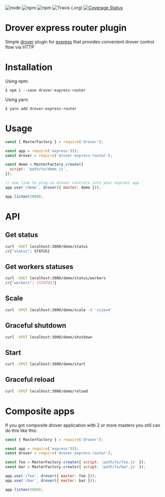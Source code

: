 ![node](https://img.shields.io/node/v/drover-express-router.svg?style=flat-square)
![npm](https://img.shields.io/npm/v/drover-express-router.svg?style=flat-square)
![npm](https://img.shields.io/npm/dt/drover-express-router.svg?style=flat-square)
![Travis (.org)](https://img.shields.io/travis/LCMApps/drover-express-router.svg?style=flat-square)
[![Coverage Status](https://coveralls.io/repos/github/LCMApps/drover-express-router/badge.svg?branch=master)](https://coveralls.io/github/LCMApps/drover-express-router?branch=master)

# Drover express router plugin

Simple [drover](https://github.com/LCMApps/drover) plugin for [express](https://github.com/expressjs/express)
that provides convenient drover control flow via HTTP

# Installation

Using npm:

```shell
$ npm i --save drover-express-router
```

Using yarn:

```shell
$ yarn add drover-express-router
```

# Usage

```javascript
const { MasterFactory } = require('drover');

const app = require('express')();
const drover = require('drover-express-router');

const demo = MasterFactory.create({
  script: 'path/to/demo.js',
});

// one line to plug-in drover controls into your express app
app.use('/demo', drover({ master: demo }));

app.listen(3000);
```

# API

## Get status

```bash
curl -XGET localhost:3000/demo/status
//{"status": STATUS}
```

## Get workers statuses

```bash
curl -XGET localhost:3000/demo/status/workers
//{"workers": [STATUS]}
```

## Scale

```bash
curl -XPUT localhost:3000/demo/scale -d 'size=4'
```

## Graceful shutdown

```bash
curl -XPUT localhost:3000/demo/shutdown
```

## Start

```bash
curl -XPUT localhost:3000/demo/start
```

## Graceful reload

```bash
curl -XPUT localhost:3000/demo/reload
```

# Composite apps

If you got composite drover application with 2 or more masters you still can do this like this:

```javascript
const { MasterFactory } = require('drover');

const app = require('express')();
const drover = require('drover-express-router');

const foo = MasterFactory.create({ script: 'path/to/foo.js' });
const bar = MasterFactory.create({ script: 'path/to/bar.js' });

app.use('/foo', drover({ master: foo }));
app.use('/bar', drover({ master: bar }));

app.listen(3000);
```
